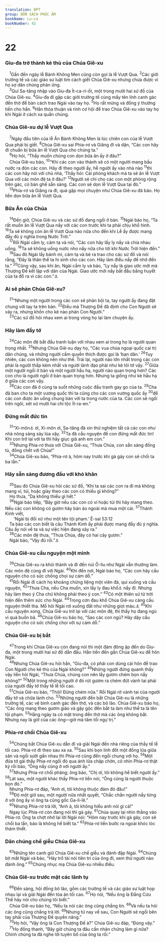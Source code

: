 ```yaml
---
translation: BPT
group: BỐN SÁCH PHÚC ÂM
bookName: Lu-ca 
bookNumber: 42
---
```


<div class="title"><h1>22</h1><h3>Giu-đa trở thành kẻ thù của Chúa Giê-xu</h3></div>
<span class="verse lu_22_1"> <sup>1</sup>Gần đến ngày lễ Bánh Không Men cũng còn gọi là lễ Vượt Qua.</span>
<span class="verse lu_22_2"><sup>2</sup>Các giới trưởng tế và các giáo sư luật tìm cách giết Chúa Giê-xu nhưng chưa được vì họ sợ dân chúng phản ứng.<br/></span>
<span class="verse lu_22_3"> <sup>3</sup>Quỉ Sa-tăng nhập vào Giu-đa Ít-ca-ri-ốt, một trong mười hai sứ đồ của Chúa Giê-xu.</span>
<span class="verse lu_22_4"><sup>4</sup>Giu-đa đi gặp các giới trưởng tế cùng mấy tên lính canh gác đền thờ để bàn cách trao Ngài vào tay họ.</span>
<span class="verse lu_22_5"><sup>5</sup>Họ rất mừng và đồng ý thưởng tiền cho hắn.</span>
<span class="verse lu_22_6"><sup>6</sup>Hắn thỏa thuận và rình cơ hội để trao Chúa Giê-xu vào tay họ khi Ngài ở cách xa quần chúng.<br/></span>
<div class="title"><h3>Chúa Giê-xu dự lễ Vượt Qua</h3></div>
<span class="verse lu_22_7"> <sup>7</sup>Ngày đầu tiên của lễ Ăn Bánh Không Men là lúc chiên con của lễ Vượt Qua phải bị giết.</span>
<span class="verse lu_22_8"><sup>8</sup>Chúa Giê-xu sai Phia-rơ và Giăng đi và dặn, “Các con hãy đi chuẩn bị bữa ăn lễ Vượt Qua cho chúng ta.”<br/></span>
<span class="verse lu_22_9"> <sup>9</sup>Họ hỏi, “Thầy muốn chúng con dọn bữa ăn ấy ở đâu?”<br/> Chúa Giê-xu bảo,</span>
<span class="verse lu_22_10"><sup>10</sup>“Khi các con vào thành sẽ có một người mang bầu nước ra đón các con. Hãy đi theo người ấy, hễ người ấy vào nhà nào</span>
<span class="verse lu_22_11"><sup>11</sup>thì các con hãy nói với chủ nhà, ‘Thầy hỏi: Cái phòng khách mà ta sẽ ăn lễ Vượt Qua với các môn đệ ta ở đâu?’</span>
<span class="verse lu_22_12"><sup>12</sup>Người sẽ chỉ cho các con một phòng rộng trên gác, có bàn ghế sẵn sàng. Các con sẽ dọn lễ Vượt Qua tại đó.”<br/></span>
<span class="verse lu_22_13"> <sup>13</sup>Phia-rơ và Giăng ra đi, quả gặp mọi chuyện như Chúa Giê-xu đã bảo. Họ liền dọn bữa ăn lễ Vượt Qua.<br/></span>
<div class="title"><h3>Bữa Ăn của Chúa</h3></div>
<span class="verse lu_22_14"> <sup>14</sup>Đến giờ, Chúa Giê-xu và các sứ đồ đang ngồi ở bàn.</span>
<span class="verse lu_22_15"><sup>15</sup>Ngài bảo họ, “Ta rất muốn ăn lễ Vượt Qua nầy với các con trước khi ta phải chịu khổ hình.</span>
<span class="verse lu_22_16"><sup>16</sup>Ta sẽ không còn ăn lễ Vượt Qua nào nữa cho đến khi Lễ ấy được mang đầy đủ ý nghĩa trong Nước Trời.”<br/></span>
<span class="verse lu_22_17"> <sup>17</sup>Rồi Ngài cầm ly, cảm tạ và nói, “Các con hãy lấy ly nầy và chia nhau uống.</span>
<span class="verse lu_22_18"><sup>18</sup>Ta sẽ không uống nước nho nầy nữa cho tới khi Nước Trời hiện đến.”<br/></span>
<span class="verse lu_22_19"> <sup>19</sup>Sau đó Ngài lấy bánh mì, cảm tạ và bẻ ra trao cho các sứ đồ và nói rằng, “Đây là thân thể ta hi sinh cho các con. Hãy làm điều nầy để nhớ đến ta.”</span>
<span class="verse lu_22_20"><sup>20</sup>Cũng vậy, sau khi ăn, Ngài cầm ly và bảo, “Ly nầy là giao ước mới mà Thượng Đế kết lập với dân của Ngài. Giao ước mới nầy bắt đầu bằng huyết của ta đổ ra vì các con.”<a data-toggle="tooltip" data-placement="bottom" title="Một vài bản cổ Hi-lạp không có ghi những lời của Chúa Giê-xu trong phần cuối của câu 19 và toàn thể câu 20.">⚓</a><br/></span>
<div class="title"><h3>Ai sẽ phản Chúa Giê-xu?</h3></div>
<span class="verse lu_22_21"> <sup>21</sup>“Nhưng một người trong các con sẽ phản bội ta, tay người ấy đang đặt chung với tay ta trên bàn.</span>
<span class="verse lu_22_22"><sup>22</sup>Điều mà Thượng Đế đã định cho Con Người sẽ xảy ra, nhưng khốn cho kẻ nào phản Con Người.”<br/></span>
<span class="verse lu_22_23"> <sup>23</sup>Các sứ đồ hỏi nhau xem ai trong vòng họ lại làm chuyện ấy.<br/></span>
<div class="title"><h3>Hãy làm đầy tớ</h3></div>
<span class="verse lu_22_24"> <sup>24</sup>Các môn đệ bắt đầu tranh luận với nhau xem ai trong họ là người quan trọng nhất.</span>
<span class="verse lu_22_25"><sup>25</sup>Nhưng Chúa Giê-xu dạy họ, “Các vua chúa ngoại quốc cai trị dân chúng, và những người cầm quyền thích được gọi là ‘bạn dân.’</span>
<span class="verse lu_22_26"><sup>26</sup>Tuy nhiên, các con không nên như thế. Trái lại, người nào lớn nhất trong các con phải là người thấp kém nhất và người lãnh đạo phải như kẻ tôi tớ vậy.</span>
<span class="verse lu_22_27"><sup>27</sup>Giữa một người ngồi ở bàn và một người hầu hạ, người nào quan trọng hơn? Các con cho là người ngồi ở bàn quan trọng hơn. Nhưng ta giống như kẻ hầu hạ ở giữa các con vậy.<br/></span>
<span class="verse lu_22_28"> <sup>28</sup>Các con đã ở cùng ta suốt những cuộc đấu tranh gay go của ta.</span>
<span class="verse lu_22_29"><sup>29</sup>Cha đã ban cho ta một vương quốc thì ta cũng cho các con vương quốc ấy</span>
<span class="verse lu_22_30"><sup>30</sup>để các con được ăn uống chung bàn với ta trong nước của ta. Các con sẽ ngồi trên ngôi, xét xử mười hai chi tộc Ít-ra-en.”<br/></span>
<div class="title"><h3>Đừng mất đức tin</h3></div>
<span class="verse lu_22_31"> <sup>31</sup>“Xi-môn<a data-toggle="tooltip" data-placement="bottom" title="Tên khác của Xi-môn là Phia-rơ.">⚓</a> ơi, Xi-môn ơi, Sa-tăng đã xin thử nghiệm tất cả các con như nhà nông sàng sảy lúa vậy.</span>
<span class="verse lu_22_32"><sup>32</sup>Ta đã cầu nguyện để con đừng mất đức tin! Khi con trở lại với ta thì hãy giục giã anh em con.”<br/></span>
<span class="verse lu_22_33"> <sup>33</sup>Nhưng Phia-rơ thưa với Chúa Giê-xu, “Thưa Chúa, con sẵn sàng đồng tù, đồng chết với Chúa!”<br/></span>
<span class="verse lu_22_34"> <sup>34</sup>Chúa Giê-xu bảo, “Phia-rơ à, hôm nay trước khi gà gáy con sẽ chối ta ba lần.”<br/></span>
<div class="title"><h3>Hãy sẵn sàng đương đầu với khó khăn</h3></div>
<span class="verse lu_22_35"> <sup>35</sup>Sau đó Chúa Giê-xu hỏi các sứ đồ, “Khi ta sai các con ra đi mà không mang ví, túi, hoặc giày theo các con có thiếu gì không?”<br/> Họ thưa, “Dạ không thiếu gì hết.”<br/></span>
<span class="verse lu_22_36"> <sup>36</sup>Ngài bảo tiếp, “Bây giờ nếu các con có ví hoặc túi thì hãy mang theo. Nếu các con không có gươm hãy bán áo ngoài mà mua một cái.</span>
<span class="verse lu_22_37"><sup>37</sup>Thánh Kinh viết,<br/>  ‘Ngài bị đối xử như một tên tội phạm.’ Ê-sai 53:12<br/> Ta bảo các con biết là câu Thánh Kinh ấy phải được mang đầy đủ ý nghĩa. Câu ấy nói về ta và sự việc hiện đang xảy ra.”<br/></span>
<span class="verse lu_22_38"> <sup>38</sup>Các môn đệ thưa, “Thưa Chúa, đây có hai cây gươm.”<br/> Ngài bảo, “Vậy đủ rồi.”<a data-toggle="tooltip" data-placement="bottom" title="Hay “Đừng nói chuyện ấy nữa.”">⚓</a><br/></span>
<div class="title"><h3>Chúa Giê-xu cầu nguyện một mình</h3></div>
<span class="verse lu_22_39"> <sup>39</sup>Chúa Giê-xu ra khỏi thành và đi đến núi Ô-liu như Ngài vẫn thường làm. Các môn đệ cùng đi với Ngài.</span>
<span class="verse lu_22_40"><sup>40</sup>Khi đến nơi, Ngài bảo họ, “Các con hãy cầu nguyện cho có sức chống chọi sự cám dỗ.”<br/></span>
<span class="verse lu_22_41"> <sup>41</sup>Rồi Ngài đi cách họ khoảng chừng liệng một viên đá, quì xuống và cầu nguyện,</span>
<span class="verse lu_22_42"><sup>42</sup>“Thưa Cha, nếu Cha muốn, xin lấy ly đau khổ<a data-toggle="tooltip" data-placement="bottom" title="Chúa Giê-xu muốn nói những điều khốn khổ sẽ xảy ra cho Ngài. Chấp nhận những điều đó cũng như uống một ly chất đắng.">⚓</a> nầy đi. Nhưng hãy làm theo ý Cha chứ không phải theo ý con.”</span>
<span class="verse lu_22_43"><sup>43</sup>Có một thiên sứ từ trời hiện đến thêm sức cho Ngài.</span>
<span class="verse lu_22_44"><sup>44</sup>Trong cơn đau khổ Chúa Giê-xu càng cầu nguyện thiết tha. Mồ hôi Ngài rơi xuống đất như những giọt máu.<a data-toggle="tooltip" data-placement="bottom" title="Một vài bản cổ không có hai câu nầy.">⚓</a></span>
<span class="verse lu_22_45"><sup>45</sup>Khi cầu nguyện xong, Chúa Giê-xu trở lại với các môn đệ, thì thấy họ đang ngủ vì quá buồn bã.</span>
<span class="verse lu_22_46"><sup>46</sup>Chúa Giê-xu bảo họ, “Sao các con ngủ? Hãy dậy cầu nguyện cho có sức chống chọi với sự cám dỗ.”<br/></span>
<div class="title"><h3>Chúa Giê-xu bị bắt</h3></div>
<span class="verse lu_22_47"> <sup>47</sup>Trong khi Chúa Giê-xu còn đang nói thì một đám đông ập đến do Giu-đa, một trong mười hai sứ đồ dẫn đầu. Hắn tiến đến gần Chúa Giê-xu để hôn Ngài.<br/></span>
<span class="verse lu_22_48"> <sup>48</sup>Nhưng Chúa Giê-xu hỏi hắn, “Giu-đa, có phải con dùng cái hôn để trao Con Người cho kẻ thù của Ngài không?”</span>
<span class="verse lu_22_49"><sup>49</sup>Những người đứng quanh thấy vậy liền hỏi Ngài, “Thưa Chúa, chúng con nên lấy gươm chém bọn nầy không?”</span>
<span class="verse lu_22_50"><sup>50</sup>Một trong những người ở đó rút gươm ra chém đứt vành tai phải của người đầy tớ thầy tế lễ tối cao.<br/></span>
<span class="verse lu_22_51"> <sup>51</sup>Chúa Giê-xu bảo, “Thôi! Đừng chém nữa.” Rồi Ngài rờ vành tai của người đầy tớ và chữa lành cho.</span>
<span class="verse lu_22_52"><sup>52</sup>Những người đến bắt Chúa Giê-xu là những trưởng tế, các vệ binh canh gác đền thờ, và các bô lão. Chúa Giê-xu bảo họ, “Các ông mang theo gươm giáo và gậy gộc đến bắt ta làm như thể ta là tên tội phạm.</span>
<span class="verse lu_22_53"><sup>53</sup>Hằng ngày ta có mặt trong đền thờ mà các ông không bắt. Nhưng nay là giờ của các ông—giờ mà tăm tối ngự trị.”<br/></span>
<div class="title"><h3>Phia-rơ chối Chúa Giê-xu</h3></div>
<span class="verse lu_22_54"> <sup>54</sup>Chúng bắt Chúa Giê-xu dẫn đi và giải Ngài đến nhà riêng của thầy tế lễ tối cao. Phia-rơ đi theo sau xa xa.</span>
<span class="verse lu_22_55"><sup>55</sup>Sau khi bọn lính đốt một đống lửa giữa sân và ngồi sưởi gần nhau thì Phia-rơ cũng đến ngồi chung với họ.</span>
<span class="verse lu_22_56"><sup>56</sup>Một đứa tớ gái thấy Phia-rơ ngồi đó qua ánh lửa chập chờn, cô nhìn Phia-rơ thật kỹ rồi bảo, “Ông nầy cũng ở với người ấy.”<br/></span>
<span class="verse lu_22_57"> <sup>57</sup>Nhưng Phia-rơ chối phăng; ông bảo, “Chị ơi, tôi không hề biết người ấy.”</span>
<span class="verse lu_22_58"><sup>58</sup>Lát sau, một người khác thấy Phia-rơ liền nói, “Ông cũng là người thuộc bọn đó.”<br/> Nhưng Phia-rơ đáp, “Anh ơi, tôi không thuộc đám đó đâu!”<br/></span>
<span class="verse lu_22_59"> <sup>59</sup>Độ một giờ sau, một người nữa nhất quyết, “Chắc chắn người nầy từng ở với ông ấy vì ông ta cũng gốc Ga-li-lê.”<br/></span>
<span class="verse lu_22_60"> <sup>60</sup>Nhưng Phia-rơ trả lời, “Anh à, tôi không hiểu anh nói gì cả!”<br/> Ngay lúc Phia-rơ còn đang nói thì gà gáy.</span>
<span class="verse lu_22_61"><sup>61</sup>Chúa quay lại nhìn thẳng vào Phia-rơ. Ông ta chợt nhớ lại lời Ngài nói: “Hôm nay trước khi gà gáy, con sẽ chối ba lần, bảo là không hề biết ta.”</span>
<span class="verse lu_22_62"><sup>62</sup>Phia-rơ liền bước ra ngoài khóc lóc thảm thiết.<br/></span>
<div class="title"><h3>Dân chúng chế giễu Chúa Giê-xu</h3></div>
<span class="verse lu_22_63"> <sup>63</sup>Những tên canh giữ Chúa Giê-xu chế giễu và đánh đập Ngài.</span>
<span class="verse lu_22_64"><sup>64</sup>Chúng bịt mắt Ngài và bảo, “Hãy trổ tài nói tiên tri của ông đi, xem thử người nào đánh ông.”</span>
<span class="verse lu_22_65"><sup>65</sup>Chúng nhục mạ Chúa Giê-xu nhiều điều.<br/></span>
<div class="title"><h3>Chúa Giê-xu trước mặt các lãnh tụ</h3></div>
<span class="verse lu_22_66"> <sup>66</sup>Đến sáng, hội đồng bô lão, gồm các trưởng tế và các giáo sư luật họp nhau lại và giải Ngài đến tòa án tối cao.</span>
<span class="verse lu_22_67"><sup>67</sup>Họ nói, “Nếu ông là Đấng Cứu Thế hãy nói cho chúng tôi biết.”<br/> Chúa Giê-xu bảo họ, “Nếu ta nói các ông cũng chẳng tin.</span>
<span class="verse lu_22_68"><sup>68</sup>Và nếu ta hỏi các ông cũng chẳng trả lời.</span>
<span class="verse lu_22_69"><sup>69</sup>Nhưng từ nay về sau, Con Người sẽ ngồi bên tay phải của Thượng Đế quyền năng.”<br/></span>
<span class="verse lu_22_70"> <sup>70</sup>Họ hỏi, “Vậy ông là Con Thượng Đế à?” Chúa Giê-xu đáp, “Đúng vậy.”<br/></span>
<span class="verse lu_22_71"> <sup>71</sup>Họ đồng thanh, “Bây giờ chúng ta đâu cần nhân chứng làm gì nữa? Chính chúng ta đã nghe lời tuyên bố của ông ta rồi.”<br/></span>
